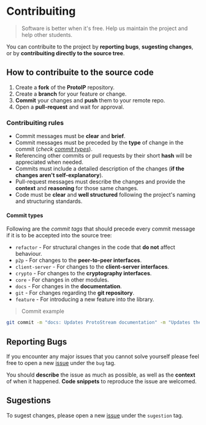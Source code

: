 # Contribuiting

> Software is better when it's free. Help us maintain the project and help other students.

You can contribuite to the project by **reporting bugs**, **sugesting changes**, or by **contribuiting directly to the source tree**.

## How to contribuite to the source code

1. Create a **fork** of the **ProtoIP** repository.
2. Create a **branch** for your feature or change.
3. **Commit** your changes and **push** them to your remote repo.
4. Open a **pull-request** and wait for approval.

### Contribuiting rules

- Commit messages must be **clear** and **brief**.
- Commit messages must be preceded by the **type** of change in the commit (*check [commit types]()*).
- Referencing other commits or pull requests by their short **hash** will be appreciated when needed.
- Commits must include a detailed description of the changes (**if the changes aren't self-explanatory**).
- Pull-request messages must describe the changes and provide the **context** and **reasoning** for those same changes.
- Code must be **clear** and **well structured** following the project's naming and structuring standards.

#### Commit types

Following are the *commit tags* that should precede every commit message if it is to be accepted into the source tree:

- `refactor` - For structural changes in the code that **do not** affect behaviour.
- `p2p` - For changes to the **peer-to-peer interfaces**.
- `client-server` - For changes to the **client-server interfaces**.
- `crypto` - For changes to the **cryptography interfaces**.
- `core` - For changes in other modules.
- `docs` - For changes in the **documentation**.
- `git` - For changes regarding the **git repository**.
- `feature` - For introducing a new feature into the library.

> Commit example

```bash
git commit -m "docs: Updates ProtoStream documentation" -m "Updates the documentation for the Receive() method to reflect changes in 0f31e6c"
```

## Reporting Bugs

If you encounter any major issues that you cannot solve yourself please feel free to open a new [issue]() under the `bug` tag.

You should **describe** the issue as much as possible, as well as the **context** of when it happened. **Code snippets** to reproduce the issue are welcomed.

## Sugestions

To sugest changes, please open a new [issue]() under the `sugestion` tag.
